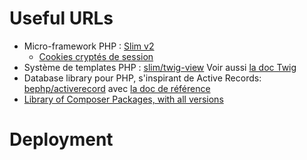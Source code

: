 Useful URLs
===========

* Micro-framework PHP : [Slim v2](http://docs.slimframework.com/)
    * [Cookies cryptés de session](http://docs.slimframework.com/sessions/cookies/)
* Système de templates PHP : [slim/twig-view](https://packagist.org/packages/slim/twig-view#1.2.0) Voir aussi [la doc Twig](http://twig.sensiolabs.org/doc/templates.html)
* Database library pour PHP, s'inspirant de Active Records: [bephp/activerecord](https://github.com/bephp/activerecord) avec [la doc de référence](https://bephp.github.io/activerecord/)
* [Library of Composer Packages, with all versions](https://packagist.org/explore/)

Deployment
==========

